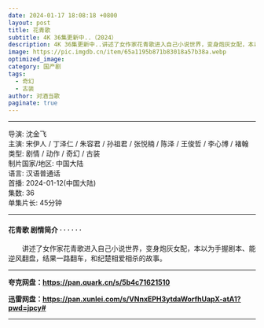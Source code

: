```yaml
---
date: 2024-01-17 18:08:18 +0800
layout: post
title: 花青歌
subtitle: 4K 36集更新中..（2024）
description: 4K 36集更新中..讲述了女作家花青歌进入自己小说世界，变身炮灰女配，本以为手握剧本、能逆风翻盘，结果一路翻车，和纪楚相爱相杀的故事...
image: https://pic.imgdb.cn/item/65a1195b871b83018a57b38a.webp
optimized_image: 
category: 国产剧
tags:
  - 奇幻
  - 古装
author: 对酒当歌
paginate: true
---
```


---

导演: 沈金飞  
主演: 宋伊人 / 丁泽仁 / 朱容君 / 孙祖君 / 张悦楠 / 陈泽 / 王俊哲 / 李心博 / 褚翰  
类型: 剧情 / 动作 / 奇幻 / 古装  
制片国家/地区: 中国大陆  
语言: 汉语普通话  
首播: 2024-01-12(中国大陆)  
集数: 36  
单集片长: 45分钟  

---

#### 花青歌 剧情简介 · · · · · ·

　　讲述了女作家花青歌进入自己小说世界，变身炮灰女配，本以为手握剧本、能逆风翻盘，结果一路翻车，和纪楚相爱相杀的故事。

---

**夸克网盘：<https://pan.quark.cn/s/5b4c71621510>**

**迅雷网盘：<https://pan.xunlei.com/s/VNnxEPH3ytdaWorfhUapX-atA1?pwd=jpcy#>**

---

